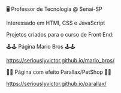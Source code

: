 🖥️ Professor de Tecnologia @ Senai-SP

Interessado em HTMl, CSS e JavaScript



Projetos criados para o curso de Front End:

🕹️🕹️ Página Mario Bros 🕹️🕹️

https://seriouslyvictor.github.io/mario_bros/

🐶😸 Página com efeito Parallax/PetShop 🐶😸

https://seriouslyvictor.github.io/parallax/

<!---
seriouslyvictor/seriouslyvictor is a ✨ special ✨ repository because its `README.md` (this file) appears on your GitHub profile.
You can click the Preview link to take a look at your changes.
--->

